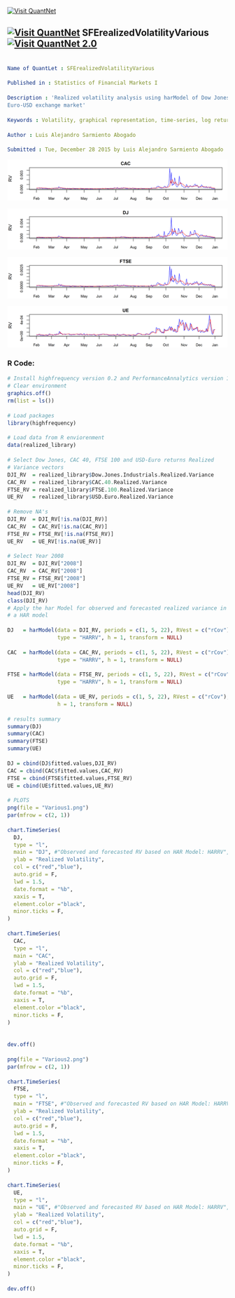 
[<img src="https://github.com/QuantLet/Styleguide-and-FAQ/blob/master/pictures/banner.png" width="888" alt="Visit QuantNet">](http://quantlet.de/)

## [<img src="https://github.com/QuantLet/Styleguide-and-FAQ/blob/master/pictures/qloqo.png" alt="Visit QuantNet">](http://quantlet.de/) **SFErealizedVolatilityVarious** [<img src="https://github.com/QuantLet/Styleguide-and-FAQ/blob/master/pictures/QN2.png" width="60" alt="Visit QuantNet 2.0">](http://quantlet.de/)

```yaml

Name of QuantLet : SFErealizedVolatilityVarious

Published in : Statistics of Financial Markets I

Description : 'Realized volatility analysis using harModel of Dow Jones, CAC 50, FTSE 100 and
Euro-USD exchange market'

Keywords : Volatility, graphical representation, time-series, log returns, variance

Author : Luis Alejandro Sarmiento Abogado

Submitted : Tue, December 28 2015 by Luis Alejandro Sarmiento Abogado

```

![Picture1](CAC.png)

![Picture2](DJ.png)

![Picture3](FTSE.png)

![Picture3](UE.png)


### R Code:
```r
# Install highfrequency version 0.2 and PerformanceAnnalytics version 1.4.3541
# Clear environment
graphics.off()
rm(list = ls())

# Load packages
library(highfrequency)

# Load data from R enviorenment
data(realized_library)

# Select Dow Jones, CAC 40, FTSE 100 and USD-Euro returns Realized
# Variance vectors
DJI_RV  = realized_library$Dow.Jones.Industrials.Realized.Variance
CAC_RV  = realized_library$CAC.40.Realized.Variance
FTSE_RV = realized_library$FTSE.100.Realized.Variance
UE_RV   = realized_library$USD.Euro.Realized.Variance

# Remove NA's
DJI_RV  = DJI_RV[!is.na(DJI_RV)]
CAC_RV  = CAC_RV[!is.na(CAC_RV)]
FTSE_RV = FTSE_RV[!is.na(FTSE_RV)]
UE_RV   = UE_RV[!is.na(UE_RV)]

# Select Year 2008
DJI_RV  = DJI_RV["2008"]
CAC_RV  = CAC_RV["2008"]
FTSE_RV = FTSE_RV["2008"]
UE_RV   = UE_RV["2008"]
head(DJI_RV)
class(DJI_RV)
# Apply the har Model for observed and forecasted realized variance in
# a HAR model

DJ   = harModel(data = DJI_RV, periods = c(1, 5, 22), RVest = c("rCov"), 
                type = "HARRV", h = 1, transform = NULL)

CAC  = harModel(data = CAC_RV, periods = c(1, 5, 22), RVest = c("rCov"), 
                type = "HARRV", h = 1, transform = NULL)

FTSE = harModel(data = FTSE_RV, periods = c(1, 5, 22), RVest = c("rCov"), 
                type = "HARRV", h = 1, transform = NULL)

UE   = harModel(data = UE_RV, periods = c(1, 5, 22), RVest = c("rCov"), type = "HARRV", 
                h = 1, transform = NULL)

# results summary
summary(DJ)
summary(CAC)
summary(FTSE)
summary(UE)

DJ = cbind(DJ$fitted.values,DJI_RV)
CAC = cbind(CAC$fitted.values,CAC_RV)
FTSE = cbind(FTSE$fitted.values,FTSE_RV)
UE = cbind(UE$fitted.values,UE_RV)

# PLOTS
png(file = "Various1.png")
par(mfrow = c(2, 1))

chart.TimeSeries(
  DJ,
  type = "l", 
  main = "DJ", #"Observed and forecasted RV based on HAR Model: HARRV", 
  ylab = "Realized Volatility",
  col = c("red","blue"), 
  auto.grid = F,
  lwd = 1.5,
  date.format = "%b",
  xaxis = T,
  element.color ="black",
  minor.ticks = F,
)

chart.TimeSeries(
  CAC,
  type = "l", 
  main = "CAC",
  ylab = "Realized Volatility",
  col = c("red","blue"), 
  auto.grid = F,
  lwd = 1.5,
  date.format = "%b",
  xaxis = T,
  element.color ="black",
  minor.ticks = F,
)


dev.off()

png(file = "Various2.png")
par(mfrow = c(2, 1))

chart.TimeSeries(
  FTSE,
  type = "l", 
  main = "FTSE", #"Observed and forecasted RV based on HAR Model: HARRV", 
  ylab = "Realized Volatility",
  col = c("red","blue"), 
  auto.grid = F,
  lwd = 1.5,
  date.format = "%b",
  xaxis = T,
  element.color ="black",
  minor.ticks = F,
)

chart.TimeSeries(
  UE,
  type = "l", 
  main = "UE", #"Observed and forecasted RV based on HAR Model: HARRV", 
  ylab = "Realized Volatility",
  col = c("red","blue"), 
  auto.grid = F,
  lwd = 1.5,
  date.format = "%b",
  xaxis = T,
  element.color ="black",
  minor.ticks = F,
)

dev.off()

```
